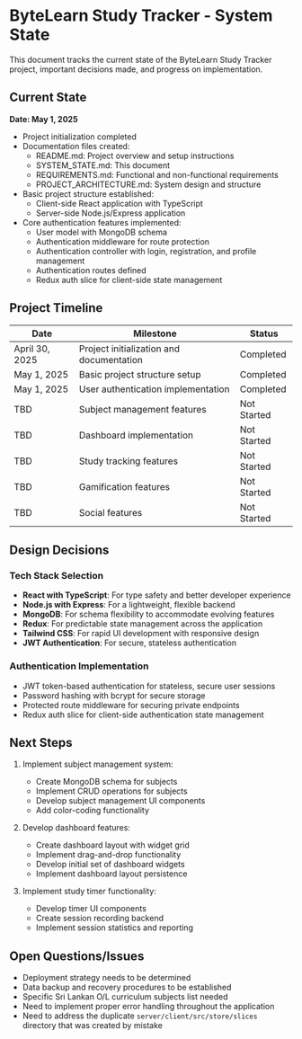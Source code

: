 # ByteLearn Study Tracker - System State

This document tracks the current state of the ByteLearn Study Tracker project, important decisions made, and progress on implementation.

## Current State

**Date: May 1, 2025**

- Project initialization completed
- Documentation files created:
  - README.md: Project overview and setup instructions
  - SYSTEM_STATE.md: This document
  - REQUIREMENTS.md: Functional and non-functional requirements
  - PROJECT_ARCHITECTURE.md: System design and structure
- Basic project structure established:
  - Client-side React application with TypeScript
  - Server-side Node.js/Express application
- Core authentication features implemented:
  - User model with MongoDB schema
  - Authentication middleware for route protection
  - Authentication controller with login, registration, and profile management
  - Authentication routes defined
  - Redux auth slice for client-side state management

## Project Timeline

| Date | Milestone | Status |
|------|-----------|--------|
| April 30, 2025 | Project initialization and documentation | Completed |
| May 1, 2025 | Basic project structure setup | Completed |
| May 1, 2025 | User authentication implementation | Completed |
| TBD | Subject management features | Not Started |
| TBD | Dashboard implementation | Not Started |
| TBD | Study tracking features | Not Started |
| TBD | Gamification features | Not Started |
| TBD | Social features | Not Started |

## Design Decisions

### Tech Stack Selection
- **React with TypeScript**: For type safety and better developer experience
- **Node.js with Express**: For a lightweight, flexible backend
- **MongoDB**: For schema flexibility to accommodate evolving features
- **Redux**: For predictable state management across the application
- **Tailwind CSS**: For rapid UI development with responsive design
- **JWT Authentication**: For secure, stateless authentication

### Authentication Implementation
- JWT token-based authentication for stateless, secure user sessions
- Password hashing with bcrypt for secure storage
- Protected route middleware for securing private endpoints
- Redux auth slice for client-side authentication state management

## Next Steps

1. Implement subject management system:
   - Create MongoDB schema for subjects
   - Implement CRUD operations for subjects
   - Develop subject management UI components
   - Add color-coding functionality

2. Develop dashboard features:
   - Create dashboard layout with widget grid
   - Implement drag-and-drop functionality
   - Develop initial set of dashboard widgets
   - Implement dashboard layout persistence

3. Implement study timer functionality:
   - Develop timer UI components
   - Create session recording backend
   - Implement session statistics and reporting

## Open Questions/Issues

- Deployment strategy needs to be determined
- Data backup and recovery procedures to be established
- Specific Sri Lankan O/L curriculum subjects list needed
- Need to implement proper error handling throughout the application
- Need to address the duplicate `server/client/src/store/slices` directory that was created by mistake
